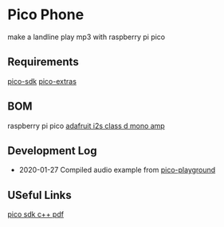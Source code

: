 # Pico Phone

make a landline play mp3 with raspberry pi pico

## Requirements
[pico-sdk](https://github.com/raspberrypi/pico-sdk)
[pico-extras](https://github.com/raspberrypi/pico-extras)

## BOM

raspberry pi pico
[adafruit i2s class d mono amp](https://learn.adafruit.com/adafruit-max98357-i2s-class-d-mono-amp)


## Development Log

* 2020-01-27 Compiled audio example from [pico-playground](https://github.com/raspberrypi/pico-playground/tree/master/audio)

## USeful Links
[pico sdk c++ pdf](https://datasheets.raspberrypi.org/pico/getting-started-with-pico.pdf)

